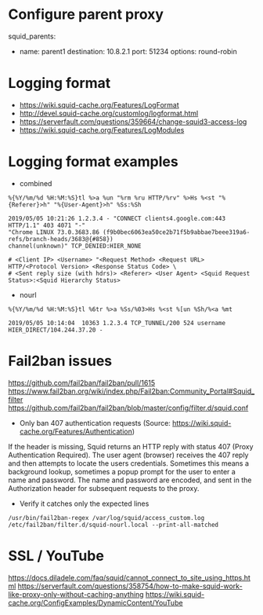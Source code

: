 # Configure parent proxy
squid_parents:
- name: parent1
  destination: 10.8.2.1
  port: 51234
  options: round-robin

# Logging format

* https://wiki.squid-cache.org/Features/LogFormat
* http://devel.squid-cache.org/customlog/logformat.html
* https://serverfault.com/questions/359664/change-squid3-access-log
* https://wiki.squid-cache.org/Features/LogModules

# Logging format examples
* combined
```
%{%Y/%m/%d %H:%M:%S}tl %>a %un "%rm %ru HTTP/%rv" %>Hs %<st "%{Referer}>h" "%{User-Agent}>h" %Ss:%Sh

2019/05/05 10:21:26 1.2.3.4 - "CONNECT clients4.google.com:443 HTTP/1.1" 403 4071 "-"
"Chrome LINUX 73.0.3683.86 (f9b0bec6063ea50ce2b71f5b9abbae7beee319a6-refs/branch-heads/3683@{#858})
channel(unknown)" TCP_DENIED:HIER_NONE

# <Client IP> <Username> "<Request Method> <Request URL> HTTP/<Protocol Version> <Response Status Code> \
# <Sent reply size (with hdrs)> <Referer> <User Agent> <Squid Request Status>:<Squid Hierarchy Status>
```
* nourl
```
%{%Y/%m/%d %H:%M:%S}tl %6tr %>a %Ss/%03>Hs %<st %[un %Sh/%<a %mt

2019/05/05 10:14:04  10363 1.2.3.4 TCP_TUNNEL/200 524 username HIER_DIRECT/104.244.37.20 -
```

# Fail2ban issues
https://github.com/fail2ban/fail2ban/pull/1615
https://www.fail2ban.org/wiki/index.php/Fail2ban:Community_Portal#Squid_filter
https://github.com/fail2ban/fail2ban/blob/master/config/filter.d/squid.conf

* Only ban 407 authentication requests
(Source: https://wiki.squid-cache.org/Features/Authentication)

If the header is missing, Squid returns an HTTP reply with status 407 (Proxy Authentication Required).
The user agent (browser) receives the 407 reply and then attempts to locate the users credentials.
Sometimes this means a background lookup, sometimes a popup prompt for the user to enter a name and password.
The name and password are encoded, and sent in the Authorization header for subsequent requests to the proxy.

* Verify it catches only the expected lines
```
/usr/bin/fail2ban-regex /var/log/squid/access_custom.log /etc/fail2ban/filter.d/squid-nourl.local --print-all-matched
```

# SSL / YouTube
https://docs.diladele.com/faq/squid/cannot_connect_to_site_using_https.html
https://serverfault.com/questions/358754/how-to-make-squid-work-like-proxy-only-without-caching-anything
https://wiki.squid-cache.org/ConfigExamples/DynamicContent/YouTube
